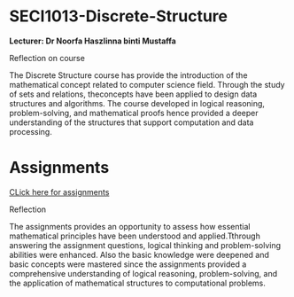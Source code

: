 # SECI1013-Discrete-Structure
**Lecturer: Dr Noorfa Haszlinna binti Mustaffa**

Reflection on course

The Discrete Structure course has provide the introduction of the mathematical concept related to computer science field. Through the study of sets and relations, theconcepts have been applied to design data structures and algorithms. The course developed in logical reasoning, problem-solving, and mathematical proofs hence provided a deeper understanding of the structures that support computation and data processing.

# Assignments
[CLick here for assignments](https://github.com/cheongyishien/SECI1013-Discrete-Structure/tree/main/Y1S1%20SECI1013)

Reflection

The assignments provides an opportunity to assess how essential mathematical principles have been understood and applied.Tthrough answering the assignment questions, logical thinking and problem-solving abilities were enhanced. Also the basic knowledge were deepened and basic concepts were mastered since the assignments provided a comprehensive understanding of logical reasoning, problem-solving, and the application of mathematical structures to computational problems. 

